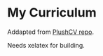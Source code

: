 # My Curriculum

Addapted from [PlushCV repo](https://github.com/sansquoi/PlushCV).

Needs xelatex for building.